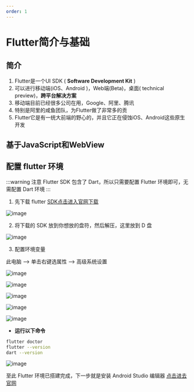 ```yaml
---
order: 1
---
```


# Flutter简介与基础

## 简介

1. Flutter是一个UI SDK ( **Software Development Kit** )
2. 可以进行移动端(iOS、Android )，Web端(Beta)，桌面( technical preview)，**跨平台解决方案**
3. 移动端目前已经很多公司在用，Google、阿里、腾讯
4. 特别是阿里的咸鱼团队，为Flutter做了非常多的贡
5. Flutter它是有一统大前端的野心的，并且它正在侵蚀iOS、Android这些原生开发

## 基于JavaScript和WebView



## 配置 flutter 环境
:::warning 注意
Flutter SDK 包含了 Dart，所以只需要配置 Flutter 环境即可，无需配置 Dart 环境
:::

1. 先下载 flutter [SDK点击进入官网下载](https://flutter.cn/docs/get-started/install/windows)

![image](./image/1.png)

2. 将下载的 SDK 放到你想放的盘符，然后解压，这里放到 D 盘

![image](./image/2.png)

3. 配置环境变量

此电脑 ——> 单击右键选属性 ——> 高级系统设置

![image](./image/3.png)

![image](./image/4.png)

![image](./image/5.png)

![image](./image/6.png)

![image](./image/7.png)

- **运行以下命令**
```sh
flutter doctor
flutter --version
dart --version
```

![image](./image/8.png)

至此 Flutter 环境已搭建完成，下一步就是安装  Android Studio 编辑器 [点击进去官网](https://developer.android.com/studio/index.html)